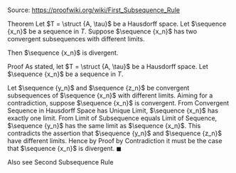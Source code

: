 # 

Source: https://proofwiki.org/wiki/First_Subsequence_Rule

Theorem
Let $T = \struct {A, \tau}$ be a Hausdorff space.
Let $\sequence {x_n}$ be a sequence in $T$.
Suppose $\sequence {x_n}$ has two convergent subsequences with different limits.

Then $\sequence {x_n}$ is divergent.


Proof
As stated, let $T = \struct {A, \tau}$ be a Hausdorff space.
Let $\sequence {x_n}$ be a sequence in $T$.

Let $\sequence {y_n}$ and $\sequence {z_n}$ be convergent subsequences of $\sequence {x_n}$ with different limits.
Aiming for a contradiction, suppose $\sequence {x_n}$ is convergent.
From Convergent Sequence in Hausdorff Space has Unique Limit, $\sequence {x_n}$ has exactly one limit.
From Limit of Subsequence equals Limit of Sequence, $\sequence {y_n}$ has the same limit as $\sequence {x_n}$.
This contradicts the assertion that $\sequence {y_n}$ and $\sequence {z_n}$ have different limits.
Hence by Proof by Contradiction it must be the case that $\sequence {x_n}$ is divergent.
$\blacksquare$


Also see
Second Subsequence Rule




